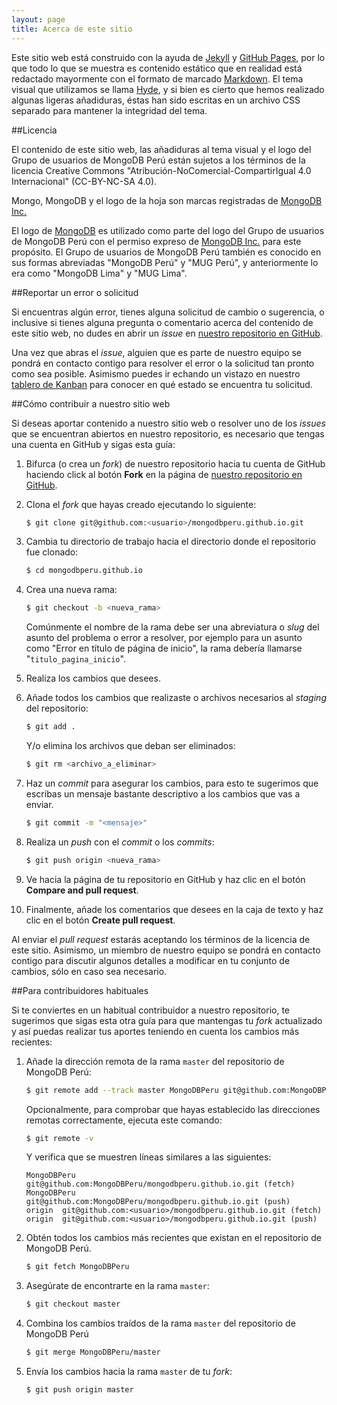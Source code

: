 ```yaml
---
layout: page
title: Acerca de este sitio
---
```


Este sitio web está construido con la ayuda de [Jekyll] y [GitHub Pages], por
lo que todo lo que se muestra es contenido estático que en realidad está
redactado mayormente con el formato de marcado [Markdown]. El tema visual que
utilizamos se llama [Hyde], y si bien es cierto que hemos realizado algunas
ligeras añadiduras, éstas han sido escritas en un archivo CSS separado para
mantener la integridad del tema.

##Licencia

El contenido de este sitio web, las añadiduras al tema visual y el logo del
Grupo de usuarios de MongoDB Perú están sujetos a los términos de la licencia
Creative Commons "Atribución-NoComercial-CompartirIgual 4.0 Internacional"
(CC-BY-NC-SA 4.0).

Mongo, MongoDB y el logo de la hoja son marcas registradas de [MongoDB Inc.]

El logo de [MongoDB] es utilizado como parte del logo del Grupo de usuarios de
MongoDB Perú con el permiso expreso de [MongoDB Inc.] para este propósito. El
Grupo de usuarios de MongoDB Perú también es conocido en sus formas abreviadas
"MongoDB Perú" y "MUG Perú", y anteriormente lo era como "MongoDB Lima" y "MUG
Lima".

##Reportar un error o solicitud

Si encuentras algún error, tienes alguna solicitud de cambio o sugerencia, o
inclusive si tienes alguna pregunta o comentario acerca del contenido de este
sitio web, no dudes en abrir un *issue* en [nuestro repositorio en GitHub].

Una vez que abras el *issue*, alguien que es parte de nuestro equipo se pondrá
en contacto contigo para resolver el error o la solicitud tan pronto como sea
posible. Asimismo puedes ir echando un vistazo en nuestro [tablero de Kanban]
para conocer en qué estado se encuentra tu solicitud.

##Cómo contribuir a nuestro sitio web

Si deseas aportar contenido a nuestro sitio web o resolver uno de los *issues*
que se encuentran abiertos en nuestro repositorio, es necesario que tengas una
cuenta en GitHub y sigas esta guía:

 1. Bifurca (o crea un *fork*) de nuestro repositorio hacia tu cuenta de GitHub
    haciendo click al botón **Fork** en la página de [nuestro repositorio en
    GitHub].

 2. Clona el *fork* que hayas creado ejecutando lo siguiente:
 
    ```bash
    $ git clone git@github.com:<usuario>/mongodbperu.github.io.git
    ```

 3. Cambia tu directorio de trabajo hacia el directorio donde el repositorio
    fue clonado:

    ```bash
    $ cd mongodbperu.github.io
    ```
 
 4. Crea una nueva rama:

    ```bash
    $ git checkout -b <nueva_rama>
    ```

    Comúnmente el nombre de la rama debe ser una abreviatura o *slug* del
    asunto del problema o error a resolver, por ejemplo para un asunto como
    "Error en título de página de inicio", la rama debería llamarse
    "`titulo_pagina_inicio`".

 5. Realiza los cambios que desees.

 6. Añade todos los cambios que realizaste o archivos necesarios al *staging*
    del repositorio:

    ```bash
    $ git add .
    ```
    
    Y/o elimina los archivos que deban ser eliminados:
    
    ```bash
    $ git rm <archivo_a_eliminar>
    ```

 7. Haz un *commit* para asegurar los cambios, para esto te sugerimos que
    escribas un mensaje bastante descriptivo a los cambios que vas a enviar.

    ```bash
    $ git commit -m "<mensaje>"
    ```

 8. Realiza un *push* con el *commit* o los *commits*:

    ```bash
    $ git push origin <nueva_rama>
    ```

 9. Ve hacia la página de tu repositorio en GitHub y haz clic en el botón
    **Compare and pull request**.

 10. Finalmente, añade los comentarios que desees en la caja de texto y haz
     clic en el botón **Create pull request**.

Al enviar el *pull request* estarás aceptando los términos de la licencia de
este sitio. Asimismo, un miembro de nuestro equipo se pondrá en contacto
contigo para discutir algunos detalles a modificar en tu conjunto de cambios,
sólo en caso sea necesario.

##Para contribuidores habituales

Si te conviertes en un habitual contribuidor a nuestro repositorio, te
sugerimos que sigas esta otra guía para que mantengas tu *fork* actualizado y
así puedas realizar tus aportes teniendo en cuenta los cambios más recientes:

 1. Añade la dirección remota de la rama `master` del repositorio de MongoDB
    Perú:

    ```bash
    $ git remote add --track master MongoDBPeru git@github.com:MongoDBPeru/mongodbperu.github.io.git
    ```

    Opcionalmente, para comprobar que hayas establecido las direcciones remotas
    correctamente, ejecuta este comando:
    
    ```bash
    $ git remote -v
    ```

    Y verifica que se muestren líneas similares a las siguientes:

    ```
    MongoDBPeru     git@github.com:MongoDBPeru/mongodbperu.github.io.git (fetch)
    MongoDBPeru     git@github.com:MongoDBPeru/mongodbperu.github.io.git (push)
    origin  git@github.com:<usuario>/mongodbperu.github.io.git (fetch)
    origin  git@github.com:<usuario>/mongodbperu.github.io.git (push)
    ```

 2. Obtén todos los cambios más recientes que existan en el repositorio de
    MongoDB Perú.

    ```bash
    $ git fetch MongoDBPeru
    ```

 3. Asegúrate de encontrarte en la rama `master`:

    ```bash
    $ git checkout master
    ```

 4. Combina los cambios traídos de la rama `master` del repositorio de MongoDB
    Perú
 
    ```bash
    $ git merge MongoDBPeru/master
    ```

 4. Envía los cambios hacia la rama `master` de tu *fork*:

    ```bash
    $ git push origin master
    ```

[Jekyll]: http://jekyllrb.com
[GitHub Pages]: https://pages.github.com
[Markdown]: http://daringfireball.net/projects/markdown
[Hyde]: http://hyde.getpoole.com
[MongoDB]: http://mongodb.org
[MongoDB Inc.]: http://mongodb.com
[nuestro repositorio en GitHub]: https://github.com/MongoDBPeru/mongodbperu.github.io
[tablero de Kanban]: https://huboard.com/MongoDBPeru/mongodbperu.github.io
